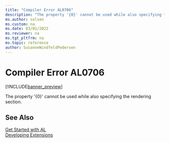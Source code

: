 ```yaml
---
title: "Compiler Error AL0706"
description: "The property '{0}' cannot be used while also specifying the rendering section."
ms.author: solsen
ms.custom: na
ms.date: 03/01/2022
ms.reviewer: na
ms.tgt_pltfrm: na
ms.topic: reference
author: SusanneWindfeldPedersen
---
```

[//]: # (START>DO_NOT_EDIT)
[//]: # (IMPORTANT:Do not edit any of the content between here and the END>DO_NOT_EDIT.)
[//]: # (Any modifications should be made in the .xml files in the ModernDev repo.)
# Compiler Error AL0706

[!INCLUDE[banner_preview](../includes/banner_preview.md)]

The property '{0}' cannot be used while also specifying the rendering section.

[//]: # (IMPORTANT: END>DO_NOT_EDIT)
## See Also  
[Get Started with AL](../devenv-get-started.md)  
[Developing Extensions](../devenv-dev-overview.md)  